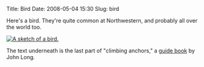 Title: Bird
Date: 2008-05-04 15:30
Slug: bird

Here's a bird. They're quite common at Northwestern, and probably all over the world too.

[![A sketch of a bird.](http://justinnhli.files.wordpress.com/2008/05/5b971-bird.png)](http://justinnhli.files.wordpress.com/2008/05/5b971-bird.png)

The text underneath is the last part of "climbing anchors," a [guide book](http://www.amazon.com/Climbing-Anchors-2nd-How-Climb/dp/0762723262/) by John Long.
